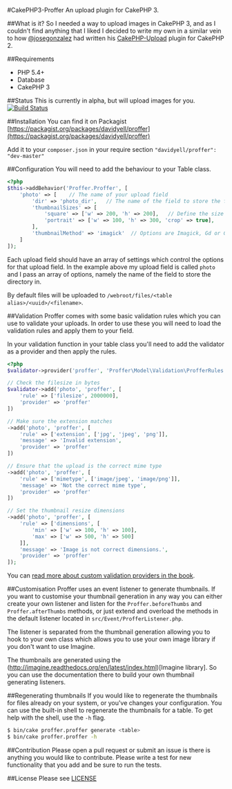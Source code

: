 #CakePHP3-Proffer
An upload plugin for CakePHP 3.

##What is it?
So I needed a way to upload images in CakePHP 3, and as I couldn't find anything that I liked I decided to write my own 
in a similar vein to how [@josegonzalez](https://github.com/josegonzalez) had written his 
[CakePHP-Upload](https://github.com/josegonzalez/cakephp-upload) plugin for CakePHP 2.

##Requirements
* PHP 5.4+
* Database
* CakePHP 3

##Status
This is currently in alpha, but will upload images for you.
[![Build Status](https://travis-ci.org/davidyell/CakePHP3-Proffer.svg?branch=master)](https://travis-ci.org/davidyell/CakePHP3-Proffer)

##Installation
You can find it on Packagist [https://packagist.org/packages/davidyell/proffer](https://packagist.org/packages/davidyell/proffer)

Add it to your `composer.json` in your require section `"davidyell/proffer": "dev-master"`

##Configuration
You will need to add the behaviour to your Table class.

```php
<?php
$this->addBehavior('Proffer.Proffer', [
	'photo' => [	// The name of your upload field
		'dir' => 'photo_dir',	// The name of the field to store the folder
		'thumbnailSizes' => [
			'square' => ['w' => 200, 'h' => 200],	// Define the size and prefix of your thumbnails
			'portrait' => ['w' => 100, 'h' => 300, 'crop' => true],		// Crop will crop the image as well as resize it
		],
		'thumbnailMethod' => 'imagick'	// Options are Imagick, Gd or Gmagick
	]
]);
```

Each upload field should have an array of settings which control the options for that upload field. In the example 
above my upload field is called `photo` and I pass an array of options, namely the name of the field to store the 
directory in.

By default files will be uploaded to `/webroot/files/<table alias>/<uuid>/<filename>`.

##Validation
Proffer comes with some basic validation rules which you can use to validate your uploads. In order to use these you 
will need to load the validation rules and apply them to your field.

In your validation function in your table class you'll need to add the validator as a provider and then apply the rules.

```php
<?php
$validator->provider('proffer', 'Proffer\Model\Validation\ProfferRules');

// Check the filesize in bytes
$validator->add('photo', 'proffer', [
	'rule' => ['filesize', 2000000],
	'provider' => 'proffer'
])

// Make sure the extension matches
->add('photo', 'proffer', [
	'rule' => ['extension', ['jpg', 'jpeg', 'png']],
	'message' => 'Invalid extension',
	'provider' => 'proffer'
])

// Ensure that the upload is the correct mime type
->add('photo', 'proffer', [
	'rule' => ['mimetype', ['image/jpeg', 'image/png']],
	'message' => 'Not the correct mime type',
	'provider' => 'proffer'
])

// Set the thumbnail resize dimensions
->add('photo', 'proffer', [
	'rule' => ['dimensions', [
		'min' => ['w' => 100, 'h' => 100],
		'max' => ['w' => 500, 'h' => 500]
	]],
	'message' => 'Image is not correct dimensions.',
	'provider' => 'proffer'
]);
```

You can [read more about custom validation providers in the book](http://book.cakephp.org/3.0/en/core-libraries/validation.html#adding-validation-providers).

##Customisation
Proffer uses an event listener to generate thumbnails. If you want to customise your thumbnail generation in any way 
you can either create your own listener and listen for the `Proffer.beforeThumbs` and `Proffer.afterThumbs` methods, or
just extend and overload the methods in the default listener located in `src/Event/ProfferListener.php`.

The listener is separated from the thumbnail generation allowing you to hook to your own class which allows you to use
your own image library if you don't want to use Imagine.

The thumbnails are generated using the (http://imagine.readthedocs.org/en/latest/index.html)[Imagine library]. So you can
use the documentation there to build your own thumbnail generating listeners.

##Regenerating thumbnails
If you would like to regenerate the thumbnails for files already on your system, or you've changes your configuration. You
can use the built-in shell to regenerate the thumbnails for a table. To get help with the shell, use the `-h` flag.

```bash
$ bin/cake proffer.proffer generate <table>
$ bin/cake proffer.proffer -h
```

##Contribution
Please open a pull request or submit an issue is there is anything you would like to contribute. Please write a test for 
new functionality that you add and be sure to run the tests.

##License
Please see [LICENSE](LICENSE)